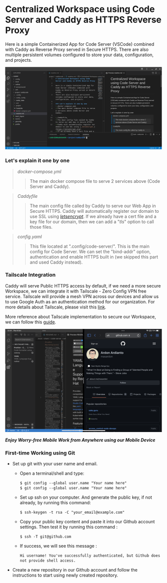 # Centralized Workspace using Code Server and Caddy as HTTPS Reverse Proxy

Here is a simple Containerized App for Code Server (VSCode) combined with Caddy as Reverse Proxy served in Secure HTTPS.
There are also multiple persistent volumes configured to store your data, configuration, and projects.

![Code Server](/images/CodeServer.png)

### Let's explain it one by one
>_docker-compose.yml_
>>The main docker compose file to serve 2 services above (Code Server and Caddy).

>_Caddyfile_
>>The main config file called by Caddy to serve our Web App in Secure HTTPS.
>>Caddy will automatically register our domain to use SSL using [_letsencrypt_](https://letsencrypt.org).
>>If we already have a cert file and a key file for our domain, then we can add a "_tls_" option to call those files.

>_config.yaml_
>>This file located at ".config/code-server/".
>>This is the main config for Code Server.
>>We can set the "bind-addr" option, authentication and enable HTTPS built in (we skipped this part and used Caddy instead).

### Tailscale Integration
Caddy will serve Public HTTPS access by default, if we need a more secure Workspace, we can integrate it with Tailscale - Zero Config VPN free service.
Tailscale will provide a mesh VPN across our devices and allow us to use Google Auth as an authentication method for our organization.
For more details about Tailscale, please visit this [link](https://tailscale.com).

More reference about Tailscale implementation to secure our Workspace, we can follow this [guide](https://tailscale.com/kb/1166/vscode-ipad/).

![Safari PWA](/images/iPadOS.png)

**_Enjoy Worry-free Mobile Work from Anywhere using our Mobile Device_**

### First-time Working using Git
* Set up git with your user name and email.
  - Open a terminal/shell and type:

        $ git config --global user.name "Your name here"
        $ git config --global user.name "Your name here"

  - Set up ssh on your computer. And generate the public key, if not already, by running this command:
  
        $ ssh-keygen -t rsa -C "your_email@example.com"
        
  - Copy your public key content and paste it into our Github account settings. Then test it by running this command :
  
        $ ssh -T git@github.com
        
  - If success, we will see this message :
  
        Hi username! You've successfully authenticated, but Github does not provide shell access.
        
* Create a new repository in our Github account and follow the instructions to start using newly created repository.
